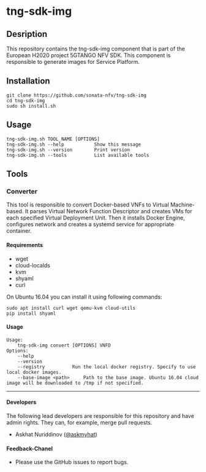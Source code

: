 # tng-sdk-img

## Desription

This repository contains the tng-sdk-img component that is part of the European H2020 project 5GTANGO NFV SDK. This component is responsible to generate images for Service Platform.

## Installation

```shell
git clone https://github.com/sonata-nfv/tng-sdk-img
cd tng-sdk-img
sudo sh install.sh
```

## Usage

```shell
tng-sdk-img.sh TOOL_NAME [OPTIONS]
tng-sdk-img.sh --help    		Show this message
tng-sdk-img.sh --version 		Print version
tng-sdk-img.sh --tools   		List available tools
```

## Tools

### Converter

This tool is responsible to convert Docker-based VNFs to Virtual Machine-based. It parses Virtual Network Function Descriptor and creates VMs for each specified Virtual Deployment Unit. Then it installs Docker Engine, configures network and creates a systemd service for appropriate container.

#### Requirements

- wget
- cloud-localds
- kvm
- shyaml
- curl

On Ubuntu 16.04 you can install it using following commands:

```shell
sudo apt install curl wget qemu-kvm cloud-utils
pip install shyaml
```

#### Usage

```shell
Usage:
	tng-sdk-img convert [OPTIONS] VNFD
Options:
	--help
	--version
	--registry   		Run the local docker registry. Specify to use local docker images.
	--base-image <path> 	Path to the base image. Ubuntu 16.04 cloud image will be downloaded to /tmp if not specified.
```

---
#### Developers

The following lead developers are responsible for this repository and have admin rights. They can, for example, merge pull requests.

- Askhat Nuriddinov ([@askmyhat](https://github.com/askmyhat))

#### Feedback-Chanel

* Please use the GitHub issues to report bugs.
